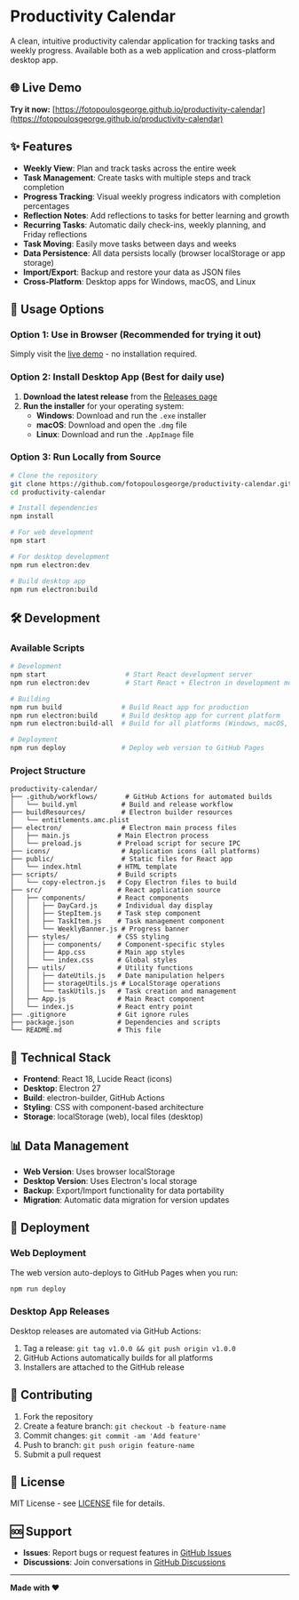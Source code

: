# Productivity Calendar

A clean, intuitive productivity calendar application for tracking tasks and weekly progress. Available both as a web application and cross-platform desktop app.

## 🌐 Live Demo

**Try it now:** [https://fotopoulosgeorge.github.io/productivity-calendar](https://fotopoulosgeorge.github.io/productivity-calendar)

## ✨ Features

- **Weekly View**: Plan and track tasks across the entire week
- **Task Management**: Create tasks with multiple steps and track completion
- **Progress Tracking**: Visual weekly progress indicators with completion percentages
- **Reflection Notes**: Add reflections to tasks for better learning and growth
- **Recurring Tasks**: Automatic daily check-ins, weekly planning, and Friday reflections
- **Task Moving**: Easily move tasks between days and weeks
- **Data Persistence**: All data persists locally (browser localStorage or app storage)
- **Import/Export**: Backup and restore your data as JSON files
- **Cross-Platform**: Desktop apps for Windows, macOS, and Linux

## 🚀 Usage Options

### Option 1: Use in Browser (Recommended for trying it out)
Simply visit the [live demo](https://fotopoulosgeorge.github.io/productivity-calendar) - no installation required.

### Option 2: Install Desktop App (Best for daily use)

1. **Download the latest release** from the [Releases page](https://github.com/fotopoulosgeorge/productivity-calendar/releases)
2. **Run the installer** for your operating system:
   - **Windows**: Download and run the `.exe` installer
   - **macOS**: Download and open the `.dmg` file  
   - **Linux**: Download and run the `.AppImage` file

### Option 3: Run Locally from Source

```bash
# Clone the repository
git clone https://github.com/fotopoulosgeorge/productivity-calendar.git
cd productivity-calendar

# Install dependencies
npm install

# For web development
npm start

# For desktop development  
npm run electron:dev

# Build desktop app
npm run electron:build
```

## 🛠️ Development

### Available Scripts

```bash
# Development
npm start                    # Start React development server
npm run electron:dev         # Start React + Electron in development mode

# Building
npm run build               # Build React app for production
npm run electron:build      # Build desktop app for current platform
npm run electron:build-all  # Build for all platforms (Windows, macOS, Linux)

# Deployment
npm run deploy              # Deploy web version to GitHub Pages
```

### Project Structure

```
productivity-calendar/
├── .github/workflows/       # GitHub Actions for automated builds
│   └── build.yml           # Build and release workflow
├── buildResources/         # Electron builder resources
│   └── entitlements.amc.plist
├── electron/               # Electron main process files
│   ├── main.js            # Main Electron process
│   └── preload.js         # Preload script for secure IPC
├── icons/                  # Application icons (all platforms)
├── public/                 # Static files for React app
│   └── index.html         # HTML template
├── scripts/               # Build scripts
│   └── copy-electron.js   # Copy Electron files to build
├── src/                   # React application source
│   ├── components/        # React components
│   │   ├── DayCard.js     # Individual day display
│   │   ├── StepItem.js    # Task step component
│   │   ├── TaskItem.js    # Task management component
│   │   └── WeeklyBanner.js # Progress banner
│   ├── styles/            # CSS styling
│   │   ├── components/    # Component-specific styles
│   │   ├── App.css        # Main app styles
│   │   └── index.css      # Global styles
│   ├── utils/             # Utility functions
│   │   ├── dateUtils.js   # Date manipulation helpers
│   │   ├── storageUtils.js # LocalStorage operations
│   │   └── taskUtils.js   # Task creation and management
│   ├── App.js             # Main React component
│   └── index.js           # React entry point
├── .gitignore             # Git ignore rules
├── package.json           # Dependencies and scripts
└── README.md              # This file
```

## 🔧 Technical Stack

- **Frontend**: React 18, Lucide React (icons)
- **Desktop**: Electron 27
- **Build**: electron-builder, GitHub Actions
- **Styling**: CSS with component-based architecture
- **Storage**: localStorage (web), local files (desktop)

## 📊 Data Management

- **Web Version**: Uses browser localStorage
- **Desktop Version**: Uses Electron's local storage
- **Backup**: Export/Import functionality for data portability
- **Migration**: Automatic data migration for version updates

## 🚀 Deployment

### Web Deployment
The web version auto-deploys to GitHub Pages when you run:
```bash
npm run deploy
```

### Desktop App Releases
Desktop releases are automated via GitHub Actions:
1. Tag a release: `git tag v1.0.0 && git push origin v1.0.0`
2. GitHub Actions automatically builds for all platforms
3. Installers are attached to the GitHub release

## 🤝 Contributing

1. Fork the repository
2. Create a feature branch: `git checkout -b feature-name`
3. Commit changes: `git commit -am 'Add feature'`
4. Push to branch: `git push origin feature-name`
5. Submit a pull request

## 📄 License

MIT License - see [LICENSE](LICENSE) file for details.

## 🆘 Support

- **Issues**: Report bugs or request features in [GitHub Issues](https://github.com/fotopoulosgeorge/productivity-calendar/issues)
- **Discussions**: Join conversations in [GitHub Discussions](https://github.com/fotopoulosgeorge/productivity-calendar/discussions)

---

**Made with ❤️**